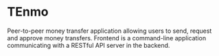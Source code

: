 # TEnmo 
Peer-to-peer money transfer application allowing users to send, request and approve money transfers. Frontend is a command-line application communicating with a RESTful API server in the backend.
